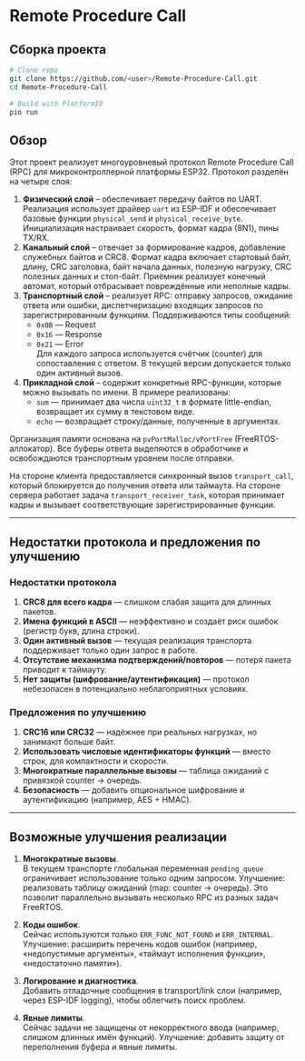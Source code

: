 # Remote Procedure Call
## Сборка проекта
```bash
# Clone repo
git clone https://github.com/<user>/Remote-Procedure-Call.git
cd Remote-Procedure-Call

# Build with PlatformIO
pio run
```
## Обзор

Этот проект реализует многоуровневый протокол Remote Procedure Call (RPC) для микроконтроллерной платформы ESP32. Протокол разделён на четыре слоя:

1. **Физический слой** – обеспечивает передачу байтов по UART. Реализация использует драйвер `uart` из ESP-IDF и обеспечивает базовые функции `physical_send` и `physical_receive_byte`. Инициализация настраивает скорость, формат кадра (8N1), пины TX/RX.  
2. **Канальный слой** – отвечает за формирование кадров, добавление служебных байтов и CRC8. Формат кадра включает стартовый байт, длину, CRC заголовка, байт начала данных, полезную нагрузку, CRC полезных данных и стоп-байт. Приёмник реализует конечный автомат, который отбрасывает повреждённые или неполные кадры.  
3. **Транспортный слой** – реализует RPC: отправку запросов, ожидание ответа или ошибки, диспетчеризацию входящих запросов по зарегистрированным функциям. Поддерживаются типы сообщений:
   - `0x0B` — Request  
   - `0x16` — Response  
   - `0x21` — Error  
   Для каждого запроса используется счётчик (counter) для сопоставления с ответом. В текущей версии допускается только один активный вызов.
4. **Прикладной слой** – содержит конкретные RPC-функции, которые можно вызывать по имени. В примере реализованы:
   - `sum` — принимает два числа `uint32_t` в формате little-endian, возвращает их сумму в текстовом виде.  
   - `echo` — возвращает строку/данные, полученные в аргументах.  

Организация памяти основана на `pvPortMalloc/vPortFree` (FreeRTOS-аллокатор). Все буферы ответа выделяются в обработчике и освобождаются транспортным уровнем после отправки.  

На стороне клиента предоставляется синхронный вызов `transport_call`, который блокируется до получения ответа или таймаута. На стороне сервера работает задача `transport_receiver_task`, которая принимает кадры и вызывает соответствующие зарегистрированные функции.

---

## Недостатки протокола и предложения по улучшению

### Недостатки протокола
1. **CRC8 для всего кадра** — слишком слабая защита для длинных пакетов.
2. **Имена функций в ASCII** — неэффективно и создаёт риск ошибок (регистр букв, длина строки).
3. **Один активный вызов** — текущая реализация транспорта поддерживает только один запрос в работе.
4. **Отсутствие механизма подтверждений/повторов** — потеря пакета приводит к таймауту.
5. **Нет защиты (шифрование/аутентификация)** — протокол небезопасен в потенциально неблагоприятных условиях.  

### Предложения по улучшению
1. **CRC16 или CRC32** — надёжнее при реальных нагрузках, но занимают больше байт.    
3. **Использовать числовые идентификаторы функций** — вместо строк, для компактности и скорости.  
4. **Многократные параллельные вызовы** — таблица ожиданий с привязкой counter → очередь.
5. **Безопасность** — добавить опциональное шифрование и аутентификацию (например, AES + HMAC).  

---

## Возможные улучшения реализации

1. **Многократные вызовы**.  
   В текущем транспорте глобальная переменная `pending_queue` ограничивает использование только одним запросом. Улучшение: реализовать таблицу ожиданий (map: counter → очередь). Это позволит параллельно вызывать несколько RPC из разных задач FreeRTOS.  

2. **Коды ошибок**.  
   Сейчас используются только `ERR_FUNC_NOT_FOUND` и `ERR_INTERNAL`. Улучшение: расширить перечень кодов ошибок (например, «недопустимые аргументы», «таймаут исполнения функции», «недостаточно памяти»).  
  
3. **Логирование и диагностика**.  
   Добавить отладочные сообщения в transport/link слои (например, через ESP-IDF logging), чтобы облегчить поиск проблем.  

4. **Явные лимиты**.  
   Сейчас задачи не защищены от некорректного ввода (например, слишком длинных имён функций). Улучшение: добавить защиту от переполнения буфера и явные лимиты.  
